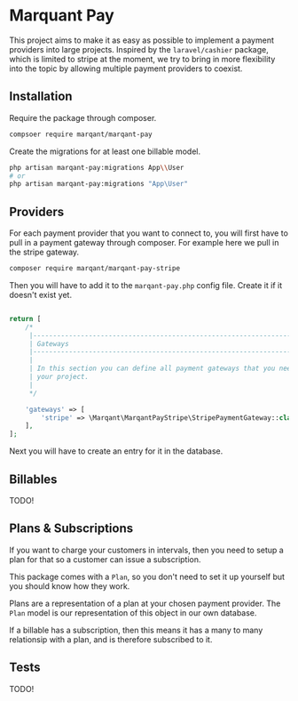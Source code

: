 # Marquant Pay

This project aims to make it as easy as possible to implement a payment providers into large projects. Inspired by the
 `laravel/cashier` package, which is limited to stripe at the moment, we try to bring in more flexibility into the
  topic by allowing multiple payment providers to coexist.
  
## Installation

Require the package through composer.

```bash
compsoer require marqant/marqant-pay
```

Create the migrations for at least one billable model.

```bash
php artisan marqant-pay:migrations App\\User
# or
php artisan marqant-pay:migrations "App\User"
```

## Providers

For each payment provider that you want to connect to, you will first have to pull in a payment gateway through
 composer. For example here we pull in the stripe gateway.

```bash
composer require marqant/marqant-pay-stripe
```

Then you will have to add it to the `marqant-pay.php` config file. Create it if it doesn't exist yet.

```php

return [
    /*
     |--------------------------------------------------------------------------
     | Gateways
     |--------------------------------------------------------------------------
     |
     | In this section you can define all payment gateways that you need for
     | your project.
     |
     */

    'gateways' => [
        'stripe' => \Marqant\MarqantPayStripe\StripePaymentGateway::class,
    ],
];
```

Next you will have to create an entry for it in the database.

## Billables

TODO!

## Plans & Subscriptions

If you want to charge your customers in intervals, then you need to setup a plan for that so a customer can issue a
 subscription. 

This package comes with a `Plan`, so you don't need to set it up yourself but you should know how they work.

Plans are a representation of a plan at your chosen payment provider. The `Plan` model is our representation of this
 object in our own database.

If a billable has a subscription, then this means it has a many to many relationsip with a plan, and is therefore
 subscribed to it.

## Tests

TODO!